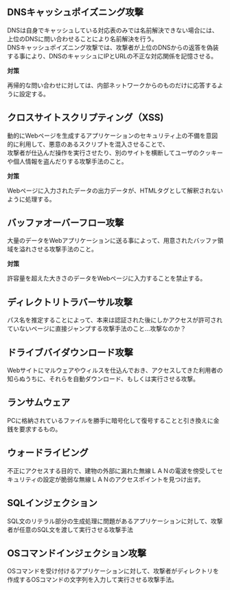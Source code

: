 ## DNSキャッシュポイズニング攻撃

DNSは自身でキャッシュしている対応表のみでは名前解決できない場合には、上位のDNSに問い合わせることにより名前解決を行う。<br>
DNSキャッシュポイズニング攻撃では、攻撃者が上位のDNSからの返答を偽装する事により、DNSのキャッシュにIPとURLの不正な対応関係を記憶させる。<br>

**対策**

再帰的な問い合わせに対しては、内部ネットワークからのものだけに応答するように設定する。

## クロスサイトスクリプティング（XSS)

動的にWebページを生成するアプリケーションのセキュリティ上の不備を意図的に利用して、悪意のあるスクリプトを混入させることで、<br>
攻撃者が仕込んだ操作を実行させたり、別のサイトを横断してユーザのクッキーや個人情報を盗んだりする攻撃手法のこと。<br>

**対策**

Webページに入力されたデータの出力データが、HTMLタグとして解釈されないように処理する。

## バッファオーバーフロー攻撃

大量のデータをWebアプリケーションに送る事によって、用意されたバッファ領域を溢れさせる攻撃手法のこと。

**対策**

許容量を超えた大きさのデータをWebページに入力することを禁止する。

## ディレクトリトラバーサル攻撃

パス名を推定することによって、本来は認証された後にしかアクセスが許可されていないページに直接ジャンプする攻撃手法のこと...攻撃なのか？

## ドライブバイダウンロード攻撃

Webサイトにマルウェアやウィルスを仕込んでおき、アクセスしてきた利用者の知らぬうちに、それらを自動ダウンロード、もしくは実行させる攻撃。

## ランサムウェア

PCに格納されているファイルを勝手に暗号化して復号することと引き換えに金銭を要求するもの。

## ウォードライビング

不正にアクセスする目的で、建物の外部に漏れた無線ＬＡＮの電波を傍受してセキュリティの設定が脆弱な無線ＬＡＮのアクセスポイントを見つけ出す。

## SQLインジェクション

SQL文のリテラル部分の生成処理に問題があるアプリケーションに対して、攻撃者が任意のSQL文を渡して実行させる攻撃手法

## OSコマンドインジェクション攻撃

OSコマンドを受け付けるアプリケーションに対して、攻撃者がディレクトリを作成するOSコマンドの文字列を入力して実行させる攻撃手法。


